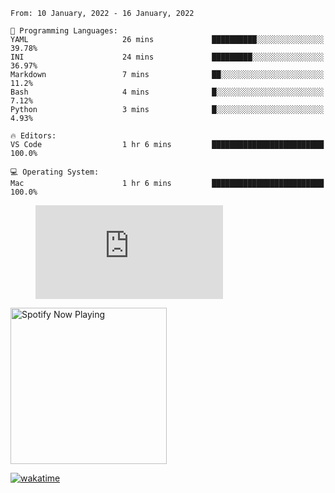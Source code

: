 <!--START_SECTION:waka-->
```text
From: 10 January, 2022 - 16 January, 2022

💬 Programming Languages: 
YAML                     26 mins             ██████████░░░░░░░░░░░░░░░   39.78% 
INI                      24 mins             █████████░░░░░░░░░░░░░░░░   36.97% 
Markdown                 7 mins              ██░░░░░░░░░░░░░░░░░░░░░░░   11.2% 
Bash                     4 mins              █░░░░░░░░░░░░░░░░░░░░░░░░   7.12% 
Python                   3 mins              █░░░░░░░░░░░░░░░░░░░░░░░░   4.93%

🔥 Editors: 
VS Code                  1 hr 6 mins         █████████████████████████   100.0%

💻 Operating System: 
Mac                      1 hr 6 mins         █████████████████████████   100.0%

```


<!--END_SECTION:waka-->

<figure><embed src="https://wakatime.com/share/@gregnrobinson/001c6d31-0c95-44f9-b6d7-9fd705354f62.svg"></embed></figure>

[<img src="https://spotify-playing-gregnrobinson.vercel.app/api/spotify/?background_color=transparent&border_color=transparent" alt="Spotify Now Playing" width="250" />](https://open.spotify.com/user/gregnrobinson-ca)

[![wakatime](https://wakatime.com/badge/user/37718f76-572e-4513-b2c5-41c4d93d287a.svg)](https://wakatime.com/@37718f76-572e-4513-b2c5-41c4d93d287a)



